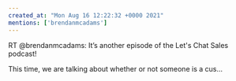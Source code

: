 ```yaml
---
created_at: "Mon Aug 16 12:22:32 +0000 2021"
mentions: ['brendanmcadams']
---
```


RT @brendanmcadams: It’s another episode of the Let's Chat Sales podcast! 

This time, we are talking about whether or not someone is a cus…